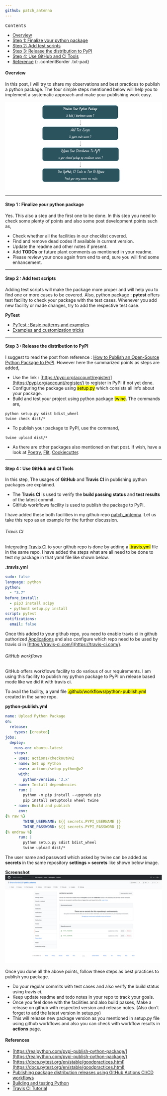 ```yaml
---
github: patch_antenna
---
```


<kbd class="imgtitle">Contents</kbd>

- [Overview](#overview)
- [Step 1: Finalize your python package](#step-1--finalize-your-python-package)
- [Step 2: Add test scripts](#step-2--add-test-scripts)
- [Step 3: Release the distribution to PyPI](#step-3--release-the-distribution-to-pypi)
- [Step 4: Use GitHub and CI Tools](#step-4--use-github-and-ci-tools)
- [Reference](#references)
{: .contentBorder .txt-pad}


#### Overview

In this post, I will try to share my observations and best practices to publish a python package. The four simple steps
mentioned below will help you to implement a systematic approach and make your publishing work easy.  

![4 steps to publish python package](/images/post_img/PythonPackage.png)

---

#### Step 1 : Finalize your python package

Yes. This also a step and the first one to be done. In this step you need to check some plenty of points and also some
post development points such as,
 
- Check whether all the facilities in our checklist covered.
- Find and remove dead codes if available in current version.
- Update the readme and other notes if present.
- Add **TODOs** or future plant comments as mentioned in your readme.
- Please review your once again from end to end, sure you will find some enhancement.

---

#### Step 2 : Add test scripts

Adding test scripts will make the package more proper and will help you to find one or more cases to be covered. Also, python
package : **pytest** offers test facility to check your package with the test cases. Whenever you add new facility or made changes,
try to add the respective test case.

**PyTest**

- [PyTest : Basic patterns and examples](https://docs.pytest.org/en/6.2.x/example/simple.html)
- [Examples and customization tricks](https://docs.pytest.org/en/6.2.x/example/index.html)

---


#### Step 3 : Release the distribution to PyPI

I suggest to read the post from reference : [How to Publish an Open-Source Python Package to PyPI](https://realpython.com/pypi-publish-python-package/).
However here the summarized points as steps are added,

- Use the link : [https://pypi.org/account/register/](https://pypi.org/account/register/) to register in PyPI if not yet done.
- Configuring the package using <mark>setup.py</mark> which consists all info about your package.
- Build and test your project using python package <mark>twine</mark>. The commands are,

```
python setup.py sdist bdist_wheel
twine check dist/*
```

- To publish your package to PyPI, use the command,

```
twine upload dist/*
```

- As there are other packages also mentioned on that post. If wish, have a look at [Poetry](https://python-poetry.org/), 
[Flit](https://flit.readthedocs.io/en/latest/), [Cookiecutter](https://cookiecutter.readthedocs.io/).

---


#### Step 4 : Use GitHub and CI Tools

In this step, The usages of **GitHub** and **Travis CI** in publishing python packages are explained.

- The **Travis CI** is used to verify the **build passing status** and **test results** of the latest commit.
- GitHub workflows facility is used to publish the package to PyPI.

I have added these both facilities in my github repo [patch_antenna](https://github.com/Bhanuchander210/patch_antenna). 
Let us take this repo as an example for the further discussion.

###### Travis CI

Integrating [Travis CI](https://travis-ci.org/) to your github repo is done by adding a <mark>.travis.yml</mark> file in the same repo.
I have added the steps what are all need to be done to test my package in that yaml file like shown below. 

**.travis.yml**

```yaml
sudo: false
language: python
python:
  - "3.7"
before_install:
  - pip3 install scipy
  - python3 setup.py install
script: pytest
notifications:
  email: false
```

Once this added to your github repo, you need to enable travis ci in github authorized [Applications](https://github.com/settings/applications) and
also configure which repo need to be used by travis ci in [https://travis-ci.com/](https://travis-ci.com/).

###### GitHub workflows

GitHub offers workflows facility to do various of our requirements. I am using this facility to publish my python package
to PyPI on release based mode like we did it with travis ci. 

To avail the facility, a yaml file <mark>.github/workflows/python-publish.yml</mark> created in the same repo.

**python-publish.yml**

```yaml
name: Upload Python Package              
on:
  release:
    types: [created]
jobs:
  deploy:
    runs-on: ubuntu-latest
    steps:
    - uses: actions/checkout@v2
    - name: Set up Python
      uses: actions/setup-python@v2
      with:
        python-version: '3.x'
    - name: Install dependencies
      run: |
        python -m pip install --upgrade pip
        pip install setuptools wheel twine
    - name: Build and publish
      env:
{% raw %}
        TWINE_USERNAME: ${{ secrets.PYPI_USERNAME }}
        TWINE_PASSWORD: ${{ secrets.PYPI_PASSWORD }}
{% endraw %}
      run: |
        python setup.py sdist bdist_wheel
        twine upload dist/*
```

The user name and password which asked by twine can be added as **secrets** in the same repository **settings > secrets** like shown below image.

**Screenshot**
![git secrets](/images/post_img/github_secrets.png)

Once you done all the above points, follow these steps as best practices to publish you package.

- Do your regular commits with test cases and also verify the build status using travis ci.
- Keep update readme and todo notes in your repo to track your goals.
- Once you feel done with the facilities and also build passes, Make a release on github with respected version and release notes. (Also don't forget to add the latest version in setup.py)
- This will release new package version as you mentioned in setup.py file using github workflows and also you can check with workflow results in **actions** page.

#### References

- [https://realpython.com/pypi-publish-python-package/](https://realpython.com/pypi-publish-python-package/)
- [https://docs.pytest.org/en/stable/goodpractices.html](https://docs.pytest.org/en/stable/goodpractices.html)
- [Publishing package distribution releases using GitHub Actions CI/CD workflows](https://packaging.python.org/guides/publishing-package-distribution-releases-using-github-actions-ci-cd-workflows/)
- [Building and testing Python](https://docs.github.com/en/actions/guides/building-and-testing-python)
- [Travis CI Tutorial](https://docs.travis-ci.com/user/tutorial/)